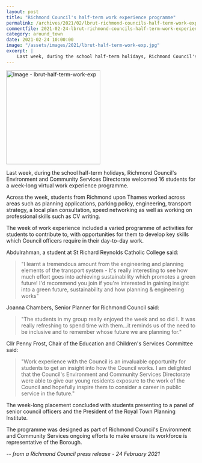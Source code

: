 ```yaml
---
layout: post
title: "Richmond Council's half-term work experience programme"
permalink: /archives/2021/02/lbrut-richmond-councils-half-term-work-experience-programme.html
commentfile: 2021-02-24-lbrut-richmond-councils-half-term-work-experience-programme
category: around_town
date: 2021-02-24 10:00:00
image: "/assets/images/2021/lbrut-half-term-work-exp.jpg"
excerpt: |
    Last week, during the school half-term holidays, Richmond Council's Environment and Community Services Directorate welcomed 16 students for a week-long virtual work experience programme.
---
```

<a href="/assets/images/2021/lbrut-half-term-work-exp.jpg" title="Click for a larger image"><img src="/assets/images/2021/lbrut-half-term-work-exp-thumb.jpg" width="250" alt="Image - lbrut-half-term-work-exp"  class="photo right"/></a>

Last week, during the school half-term holidays, Richmond Council's Environment and Community Services Directorate welcomed 16 students for a week-long virtual work experience programme.

Across the week, students from Richmond upon Thames worked across areas such as planning applications, parking policy, engineering, transport strategy, a local plan consultation, speed networking as well as working on professional skills such as CV writing.

The week of work experience included a varied programme of activities for students to contribute to, with opportunities for them to develop key skills which Council officers require in their day-to-day work.

Abdulrahman, a student at St Richard Reynolds Catholic College said:

> "I learnt a tremendous amount from the engineering and planning elements of the transport system - It's really interesting to see how much effort goes into achieving sustainability which promotes a green future! I'd recommend you join if you're interested in gaining insight into a green future, sustainability and how planning & engineering works"

Joanna Chambers, Senior Planner for Richmond Council said:

> "The students in my group really enjoyed the week and so did I. It was really refreshing to spend time with them...it reminds us of the need to be inclusive and to remember whose future we are planning for."

Cllr Penny Frost, Chair of the Education and Children's Services Committee said:

> "Work experience with the Council is an invaluable opportunity for students to get an insight into how the Council works. I am delighted that the Council's Environment and Community Services Directorate were able to give our young residents exposure to the work of the Council and hopefully inspire them to consider a career in public service in the future."

The week-long placement concluded with students presenting to a panel of senior council officers and the President of the Royal Town Planning Institute.

The programme was designed as part of Richmond Council's Environment and Community Services ongoing efforts to make ensure its workforce is representative of the Borough.


<cite>-- from a Richmond Council press release - 24 February 2021</cite>

